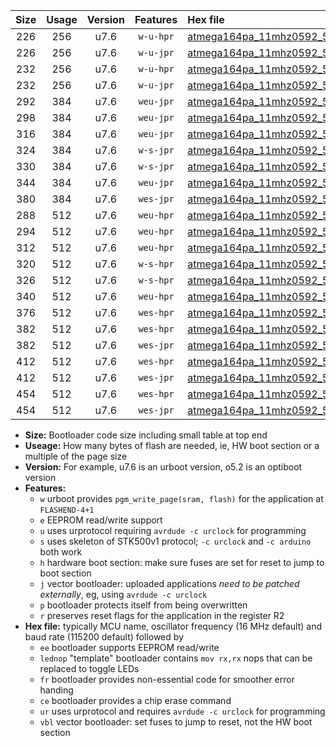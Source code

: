 |Size|Usage|Version|Features|Hex file|
|:-:|:-:|:-:|:-:|:--|
|226|256|u7.6|`w-u-hpr`|[atmega164pa_11mhz0592_57600bps_ur.hex](https://raw.githubusercontent.com/stefanrueger/urboot/main/atmega164pa_11mhz0592_57600bps_ur.hex)|
|226|256|u7.6|`w-u-jpr`|[atmega164pa_11mhz0592_57600bps_ur_vbl.hex](https://raw.githubusercontent.com/stefanrueger/urboot/main/atmega164pa_11mhz0592_57600bps_ur_vbl.hex)|
|232|256|u7.6|`w-u-hpr`|[atmega164pa_11mhz0592_57600bps_lednop_ur.hex](https://raw.githubusercontent.com/stefanrueger/urboot/main/atmega164pa_11mhz0592_57600bps_lednop_ur.hex)|
|232|256|u7.6|`w-u-jpr`|[atmega164pa_11mhz0592_57600bps_lednop_ur_vbl.hex](https://raw.githubusercontent.com/stefanrueger/urboot/main/atmega164pa_11mhz0592_57600bps_lednop_ur_vbl.hex)|
|292|384|u7.6|`weu-jpr`|[atmega164pa_11mhz0592_57600bps_ee_ur_vbl.hex](https://raw.githubusercontent.com/stefanrueger/urboot/main/atmega164pa_11mhz0592_57600bps_ee_ur_vbl.hex)|
|298|384|u7.6|`weu-jpr`|[atmega164pa_11mhz0592_57600bps_ee_lednop_ur_vbl.hex](https://raw.githubusercontent.com/stefanrueger/urboot/main/atmega164pa_11mhz0592_57600bps_ee_lednop_ur_vbl.hex)|
|316|384|u7.6|`weu-jpr`|[atmega164pa_11mhz0592_57600bps_ee_lednop_fr_ur_vbl.hex](https://raw.githubusercontent.com/stefanrueger/urboot/main/atmega164pa_11mhz0592_57600bps_ee_lednop_fr_ur_vbl.hex)|
|324|384|u7.6|`w-s-jpr`|[atmega164pa_11mhz0592_57600bps_vbl.hex](https://raw.githubusercontent.com/stefanrueger/urboot/main/atmega164pa_11mhz0592_57600bps_vbl.hex)|
|330|384|u7.6|`w-s-jpr`|[atmega164pa_11mhz0592_57600bps_lednop_vbl.hex](https://raw.githubusercontent.com/stefanrueger/urboot/main/atmega164pa_11mhz0592_57600bps_lednop_vbl.hex)|
|344|384|u7.6|`weu-jpr`|[atmega164pa_11mhz0592_57600bps_ee_lednop_fr_ce_ur_vbl.hex](https://raw.githubusercontent.com/stefanrueger/urboot/main/atmega164pa_11mhz0592_57600bps_ee_lednop_fr_ce_ur_vbl.hex)|
|380|384|u7.6|`wes-jpr`|[atmega164pa_11mhz0592_57600bps_ee_vbl.hex](https://raw.githubusercontent.com/stefanrueger/urboot/main/atmega164pa_11mhz0592_57600bps_ee_vbl.hex)|
|288|512|u7.6|`weu-hpr`|[atmega164pa_11mhz0592_57600bps_ee_ur.hex](https://raw.githubusercontent.com/stefanrueger/urboot/main/atmega164pa_11mhz0592_57600bps_ee_ur.hex)|
|294|512|u7.6|`weu-hpr`|[atmega164pa_11mhz0592_57600bps_ee_lednop_ur.hex](https://raw.githubusercontent.com/stefanrueger/urboot/main/atmega164pa_11mhz0592_57600bps_ee_lednop_ur.hex)|
|312|512|u7.6|`weu-hpr`|[atmega164pa_11mhz0592_57600bps_ee_lednop_fr_ur.hex](https://raw.githubusercontent.com/stefanrueger/urboot/main/atmega164pa_11mhz0592_57600bps_ee_lednop_fr_ur.hex)|
|320|512|u7.6|`w-s-hpr`|[atmega164pa_11mhz0592_57600bps.hex](https://raw.githubusercontent.com/stefanrueger/urboot/main/atmega164pa_11mhz0592_57600bps.hex)|
|326|512|u7.6|`w-s-hpr`|[atmega164pa_11mhz0592_57600bps_lednop.hex](https://raw.githubusercontent.com/stefanrueger/urboot/main/atmega164pa_11mhz0592_57600bps_lednop.hex)|
|340|512|u7.6|`weu-hpr`|[atmega164pa_11mhz0592_57600bps_ee_lednop_fr_ce_ur.hex](https://raw.githubusercontent.com/stefanrueger/urboot/main/atmega164pa_11mhz0592_57600bps_ee_lednop_fr_ce_ur.hex)|
|376|512|u7.6|`wes-hpr`|[atmega164pa_11mhz0592_57600bps_ee.hex](https://raw.githubusercontent.com/stefanrueger/urboot/main/atmega164pa_11mhz0592_57600bps_ee.hex)|
|382|512|u7.6|`wes-hpr`|[atmega164pa_11mhz0592_57600bps_ee_lednop.hex](https://raw.githubusercontent.com/stefanrueger/urboot/main/atmega164pa_11mhz0592_57600bps_ee_lednop.hex)|
|382|512|u7.6|`wes-jpr`|[atmega164pa_11mhz0592_57600bps_ee_lednop_vbl.hex](https://raw.githubusercontent.com/stefanrueger/urboot/main/atmega164pa_11mhz0592_57600bps_ee_lednop_vbl.hex)|
|412|512|u7.6|`wes-hpr`|[atmega164pa_11mhz0592_57600bps_ee_lednop_fr.hex](https://raw.githubusercontent.com/stefanrueger/urboot/main/atmega164pa_11mhz0592_57600bps_ee_lednop_fr.hex)|
|412|512|u7.6|`wes-jpr`|[atmega164pa_11mhz0592_57600bps_ee_lednop_fr_vbl.hex](https://raw.githubusercontent.com/stefanrueger/urboot/main/atmega164pa_11mhz0592_57600bps_ee_lednop_fr_vbl.hex)|
|454|512|u7.6|`wes-hpr`|[atmega164pa_11mhz0592_57600bps_ee_lednop_fr_ce.hex](https://raw.githubusercontent.com/stefanrueger/urboot/main/atmega164pa_11mhz0592_57600bps_ee_lednop_fr_ce.hex)|
|454|512|u7.6|`wes-jpr`|[atmega164pa_11mhz0592_57600bps_ee_lednop_fr_ce_vbl.hex](https://raw.githubusercontent.com/stefanrueger/urboot/main/atmega164pa_11mhz0592_57600bps_ee_lednop_fr_ce_vbl.hex)|

- **Size:** Bootloader code size including small table at top end
- **Useage:** How many bytes of flash are needed, ie, HW boot section or a multiple of the page size
- **Version:** For example, u7.6 is an urboot version, o5.2 is an optiboot version
- **Features:**
  + `w` urboot provides `pgm_write_page(sram, flash)` for the application at `FLASHEND-4+1`
  + `e` EEPROM read/write support
  + `u` uses urprotocol requiring `avrdude -c urclock` for programming
  + `s` uses skeleton of STK500v1 protocol; `-c urclock` and `-c arduino` both work
  + `h` hardware boot section: make sure fuses are set for reset to jump to boot section
  + `j` vector bootloader: uploaded applications *need to be patched externally*, eg, using `avrdude -c urclock`
  + `p` bootloader protects itself from being overwritten
  + `r` preserves reset flags for the application in the register R2
- **Hex file:** typically MCU name, oscillator frequency (16 MHz default) and baud rate (115200 default) followed by
  + `ee` bootloader supports EEPROM read/write
  + `lednop` "template" bootloader contains `mov rx,rx` nops that can be replaced to toggle LEDs
  + `fr` bootloader provides non-essential code for smoother error handing
  + `ce` bootloader provides a chip erase command
  + `ur` uses urprotocol and requires `avrdude -c urclock` for programming
  + `vbl` vector bootloader: set fuses to jump to reset, not the HW boot section
